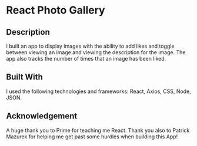 # React Photo Gallery

## Description

I built an app to display images with the ability to add likes and toggle between viewing an image and viewing the description for the image. The app also tracks the number of times that an image has been liked. 

## Built With

I used the following technologies and frameworks: React, Axios, CSS, Node, JSON.

## Acknowledgement

A huge thank you to Prime for teaching me React. Thank you also to Patrick Mazurek for helping me get past some hurdles when building this App! 


